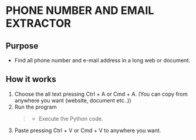 # PHONE NUMBER AND EMAIL EXTRACTOR

## Purpose
- Find all phone number and e-mail address in a long web or document.

## How it works

1. Choose the all text pressing Ctrl + A or Cmd + A. (You can copy from anywhere you want (website, document etc..))
2. Run the program
    >- Execute the Python code.
3. Paste pressing Ctrl + V or Cmd + V to anywhere you want.

